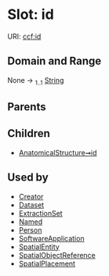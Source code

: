 
# Slot: id




URI: [ccf:id](http://purl.org/ccf/id)


## Domain and Range

None &#8594;  <sub>1..1</sub> [String](types/String.md)

## Parents


## Children

 *  [AnatomicalStructure➞id](AnatomicalStructure_id.md)

## Used by

 * [Creator](Creator.md)
 * [Dataset](Dataset.md)
 * [ExtractionSet](ExtractionSet.md)
 * [Named](Named.md)
 * [Person](Person.md)
 * [SoftwareApplication](SoftwareApplication.md)
 * [SpatialEntity](SpatialEntity.md)
 * [SpatialObjectReference](SpatialObjectReference.md)
 * [SpatialPlacement](SpatialPlacement.md)
